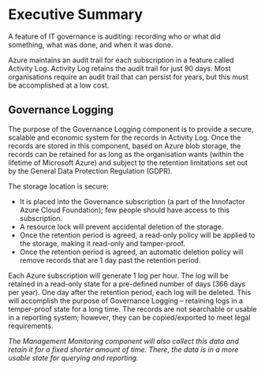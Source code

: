 # Executive Summary

A feature of IT governance is auditing: recording who or what did something, what was done, and when it was done.  

Azure maintains an audit trail for each subscription in a feature called Activity Log. Activity Log retains the audit trail for just 90 days. Most organisations require an audit trail that can persist for years, but this must be accomplished at a low cost.

## Governance Logging

The purpose of the Governance Logging component is to provide a secure, scalable and economic system for the records in Activity Log. Once the records are stored in this component, based on Azure blob storage, the records can be retained for as long as the organisation wants (within the lifetime of Microsoft Azure) and subject to the retention limitations set out by the General Data Protection Regulation (GDPR).

The storage location is secure:

* It is placed into the Governance subscription (a part of the Innofactor Azure Cloud Foundation); few people should have access to this subscription.
* A resource lock will prevent accidental deletion of the storage.
* Once the retention period is agreed, a read-only policy will be applied to the storage, making it read-only and tamper-proof.
* Once the retention period is agreed, an automatic deletion policy will remove records that are 1 day past the retention period.

Each Azure subscription will generate 1 log per hour. The log will be retained in a read-only state for a pre-defined number of days (366 days per year). One day after the retention period, each log will be deleted. This will accomplish the purpose of Governance Logging – retaining logs in a temper-proof state for a long time. The records are not searchable or usable in a reporting system; however, they can be copied/exported to meet legal requirements.

*The Management Monitoring component will also collect this data and retain it for a fixed shorter amount of time. There, the data is in a more usable state for querying and reporting.*
